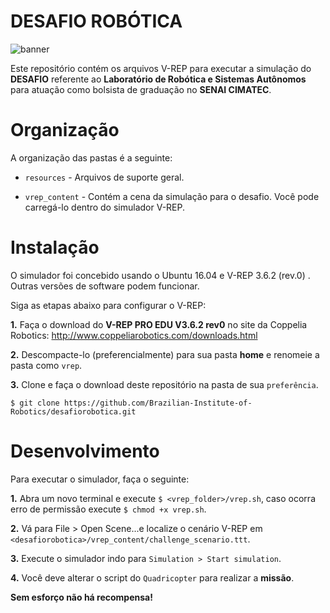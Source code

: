 # DESAFIO ROBÓTICA

![banner](https://github.com/Brazilian-Institute-of-Robotics/desafiorobotica/blob/master/resources/banner.png)

Este repositório contém os arquivos V-REP para executar a simulação do **DESAFIO** referente ao **Laboratório de Robótica e Sistemas Autônomos** para atuação como bolsista de graduação no **SENAI CIMATEC**.

# Organização

A organização das pastas é a seguinte:

- `resources` - Arquivos de suporte geral.

- `vrep_content` - Contém a cena da simulação para o desafio. Você pode carregá-lo dentro do simulador V-REP.

# Instalação

O simulador foi concebido usando o Ubuntu 16.04 e V-REP 3.6.2 (rev.0) . Outras versões de software podem funcionar.

Siga as etapas abaixo para configurar o V-REP:

**1.** Faça o download do **V-REP PRO EDU V3.6.2 rev0** no site da Coppelia Robotics: http://www.coppeliarobotics.com/downloads.html

**2.** Descompacte-lo (preferencialmente) para sua pasta **home** e renomeie a pasta como `vrep`.

**3.** Clone e faça o download deste repositório na pasta de sua `preferência`.

```
$ git clone https://github.com/Brazilian-Institute-of-Robotics/desafiorobotica.git
``` 

# Desenvolvimento

Para executar o simulador, faça o seguinte:

**1.** Abra um novo terminal e execute `$ <vrep_folder>/vrep.sh`, caso ocorra erro de permissão execute `$ chmod +x vrep.sh`.

**2.** Vá para File > Open Scene...e localize o cenário V-REP em `<desafiorobotica>/vrep_content/challenge_scenario.ttt`.
  
**3.** Execute o simulador indo para `Simulation > Start simulation`.

**4.** Você deve alterar o script do `Quadricopter` para realizar a **missão**.


**Sem esforço não há recompensa!**
